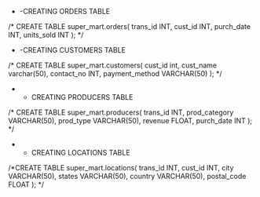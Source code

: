 - -CREATING ORDERS TABLE

/* CREATE TABLE super_mart.orders(
    trans_id INT,
    cust_id INT,
    purch_date INT,
    units_sold INT
); */

- -CREATING CUSTOMERS TABLE

/* CREATE TABLE super_mart.customers(
    cust_id int,
    cust_name varchar(50),
    contact_no INT,
    payment_method VARCHAR(50)
); */

- - CREATING PRODUCERS TABLE

/* CREATE TABLE super_mart.producers(
    trans_id INT,
    prod_category VARCHAR(50),
    prod_type VARCHAR(50),
    revenue FLOAT,
    purch_date INT
); */

- - CREATING LOCATIONS TABLE

/*CREATE TABLE super_mart.locations(
    trans_id INT,
    cust_id INT,
    city VARCHAR(50),
    states VARCHAR(50),
    country VARCHAR(50),
    postal_code FLOAT
); */











